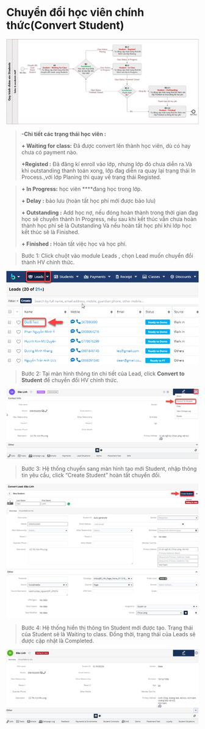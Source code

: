 # Chuyển đổi học viên chính thức\(Convert Student\)

![](../.gitbook/assets/status.jpg)

> **-Chi tiết  các trạng thái học viên :**
>
> **+ Waiting for class:** Đã được convert lên thành học viên, dù có hay chưa có payment nào.
>
> **+Registed :** Đã đăng kí enroll vào lớp, nhưng lớp đó chưa diễn ra.Và khi outstanding thanh toán xong, lớp đag diễn ra quay lại trạng thái In Process.,với lớp Planing thì quay về trạng thái Registed.

> **+ In Progress:** học viên ****đang học trong lớp.
>
> **+ Delay :**  bảo lưu \(hoàn tất học phí mới được bảo lưu\)
>
> **+ Outstanding :** Add học nợ, nếu đóng hoàn thành trong thời gian đag học sẽ chuyển thành In Progress, nếu sau khi kết thúc vẫn chưa hoàn thành học phí sẽ là Outstanding Và nếu hoàn tất học phí khi lớp học kết thúc sẽ là Finished.
>
> **+ Finished :** Hoàn tất việc học và học phí.

> Bước 1: Click chuột vào module Leads , chọn Lead muốn chuyển đổi thành HV chính thức.

![](../.gitbook/assets/convet1.png)

> Bước 2: 
Tại màn hình thông tin chi tiết của Lead, click **Convert to Student** để chuyển đổi HV chính thức.

![](../.gitbook/assets/convert2.png)

> Bước 3: Hệ thống chuyển sang màn hình tạo mới Student, nhập thông tin yêu cầu, click “Create Student” hoàn tất chuyển đổi.

![](../.gitbook/assets/convert3.png)

> Bước 4: Hệ thống hiển thị thông tin Student mới được tạo. Trạng thái của Student sẽ là Waiting to class. Đồng thời, trạng thái của Leads sẽ được cập nhật là Completed.

![](../.gitbook/assets/convert4.png)



